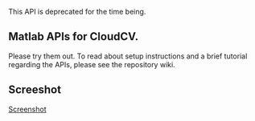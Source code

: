 This API is deprecated for the time being.

Matlab APIs for CloudCV.
--------------------------
Please try them out. To read about setup instructions and a brief tutorial regarding the APIs, please see the repository wiki.

Screeshot
------------

[Screenshot](https://raw.github.com/batra-mlp-lab/mcloudcv/master/matlab_screenshot.gif)
